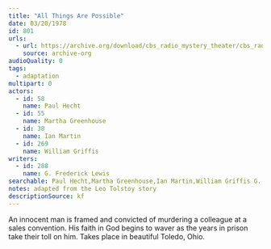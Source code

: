 ```yaml
---
title: "All Things Are Possible"
date: 03/20/1978
id: 801
urls: 
  - url: https://archive.org/download/cbs_radio_mystery_theater/cbs_radio_mystery_theater-0801-0850.zip/cbs_radio_mystery_theater-0801-0850%2Fcbsrmt_0801_all_things_are_possible.mp3
    source: archive-org
audioQuality: 0
tags: 
  - adaptation
multipart: 0
actors:  
  - id: 58
    name: Paul Hecht  
  - id: 55
    name: Martha Greenhouse  
  - id: 38
    name: Ian Martin  
  - id: 269
    name: William Griffis
writers:  
  - id: 288
    name: G. Frederick Lewis
searchable: Paul Hecht,Martha Greenhouse,Ian Martin,William Griffis G. Frederick Lewis
notes: adapted from the Leo Tolstoy story
descriptionSource: kf
---
```

An innocent man is framed and convicted of murdering a colleague at a sales convention. His faith in God begins to waver as the years in prison take their toll on him. Takes place in beautiful Toledo, Ohio.